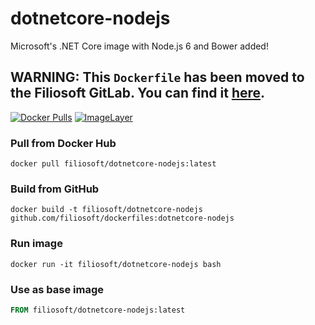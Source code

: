 # dotnetcore-nodejs
Microsoft's .NET Core image with Node.js 6 and Bower added! 

## WARNING: This `Dockerfile` has been moved to the Filiosoft GitLab. You can find it [here](https://developers.filiosoft.com/docker/dotnetcore-node). 

[![Docker Pulls](https://img.shields.io/docker/pulls/filiosoft/dotnetcore-nodejs.svg?style=flat-square)](https://hub.docker.com/r/filiosoft/dotnetcore-nodejs/)
[![ImageLayer](https://badge.imagelayers.io/filiosoft/dotnetcore-nodejs:latest.svg)](https://imagelayers.io/?images=filiosoft/dotnetcore-nodejs:latest)

### Pull from Docker Hub
```
docker pull filiosoft/dotnetcore-nodejs:latest
```

### Build from GitHub
```
docker build -t filiosoft/dotnetcore-nodejs github.com/filiosoft/dockerfiles:dotnetcore-nodejs
```

### Run image
```
docker run -it filiosoft/dotnetcore-nodejs bash
```

### Use as base image
```Dockerfile
FROM filiosoft/dotnetcore-nodejs:latest
```